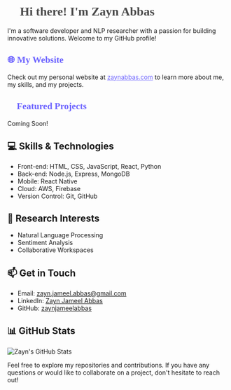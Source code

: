 <h1 style="color: #4a4a4a; font-family: 'Press Start 2P', cursive;">👋 Hi there! I'm Zayn Abbas</h1>

I'm a software developer and NLP researcher with a passion for building innovative solutions. Welcome to my GitHub profile!

<h2 style="color: #6c63ff; font-family: 'Press Start 2P', cursive;">🌐 My Website</h2>

Check out my personal website at <a href="https://zaynabbas.com" style="color: #6c63ff;">zaynabbas.com</a> to learn more about me, my skills, and my projects.

<h2 style="color: #6c63ff; font-family: 'Press Start 2P', cursive;">🚀 Featured Projects</h2>

Coming Soon!

## 💻 Skills & Technologies

- Front-end: HTML, CSS, JavaScript, React, Python
- Back-end: Node.js, Express, MongoDB
- Mobile: React Native
- Cloud: AWS, Firebase
- Version Control: Git, GitHub

## 🔬 Research Interests

- Natural Language Processing
- Sentiment Analysis
- Collaborative Workspaces

## 📫 Get in Touch

- Email: [zayn.jameel.abbas@gmail.com](mailto:zayn.jameel.abbas@gmail.com)
- LinkedIn: [Zayn Jameel Abbas](https://www.linkedin.com/in/zayn-j-abbas/)
- GitHub: [zaynjameelabbas](https://github.com/zaynjameelabbas)

## 📊 GitHub Stats

![Zayn's GitHub Stats](https://github-readme-stats.vercel.app/api?username=zaynjameelabbas&show_icons=true&theme=radical)

Feel free to explore my repositories and contributions. If you have any questions or would like to collaborate on a project, don't hesitate to reach out!

